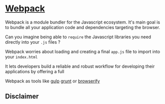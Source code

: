 # [Webpack](https://github.com/webpack/webpack)

Webpack is a module bundler for the Javascript ecosystem. It's main goal is to bundle all your application code and dependencies targeting the browser.

Can you imagine being able to `require` the Javascript libraries you need directly into your `.js` files ? 

Webpack worries about loading and creating a final `app.js` file to import into your `index.html` 

It lets developers build a reliable and robust workflow for developing their applications by offering a full

Webpack as tools like [gulp](http://gulpjs.com/) [grunt](http://gruntjs.com/) or [browserify](http://browserify.org/)

## Disclaimer

